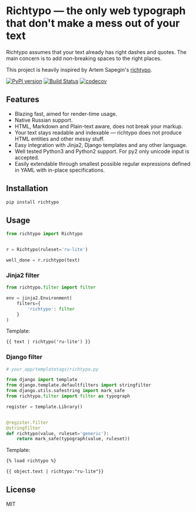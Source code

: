 # Richtypo — the only web typograph that don't make a mess out of your text

Richtypo assumes that your text already has right dashes and quotes. The main concern is to add
non-breaking spaces to the right places.

This project is heavily inspired by Artem Sapegin's [richtypo](https://github.com/sapegin/richtypo.js/).

[![PyPI version](https://badge.fury.io/py/richtypo.svg)](https://badge.fury.io/py/richtypo) [![Build Status](https://travis-ci.org/f213/richtypo.py.svg?branch=master)](https://travis-ci.org/f213/richtypo.py)
[![codecov](https://codecov.io/gh/f213/richtypo.py/branch/master/graph/badge.svg)](https://codecov.io/gh/f213/richtypo.py)

## Features

- Blazing fast, aimed for render-time usage.
- Native Russian support.
- HTML, Markdown and Plain-text aware, does not break your markup.
- Your text stays readable and indexable — richtypo does not produce HTML entities and other messy stuff.
- Easy integration with Jinja2, Django templates and any other language.
- Well tested Python3 and Python2 support. For py2 only unicode input is accepted.
- Easily extendable through smallest possible regular expressions defined in YAML with in-place specifications.

## Installation

```sh
pip install richtypo
```

## Usage
```python
from richtypo import Richtypo


r = Richtypo(ruleset='ru-lite')

well_done = r.richtypo(text)
```

### Jinja2 filter

```python
from richtypo.filter import filter

env = jinja2.Environment(
    filters={
        'richtypo': filter
    }
)
```

Template:

```html
{{ text | richtypo('ru-lite') }}
```

### Django filter

```python
# your_app/templatetags/richtypo.py

from django import template
from django.template.defaultfilters import stringfilter
from django.utils.safestring import mark_safe
from richtypo.filter import filter as typograph

register = template.Library()


@register.filter
@stringfilter
def richtypo(value, ruleset='generic'):
    return mark_safe(typograph(value, ruleset))
```

Template:
```html
{% load richtypo %}

{{ object.text | richtypo:"ru-lite"}}
```

## License

MIT
